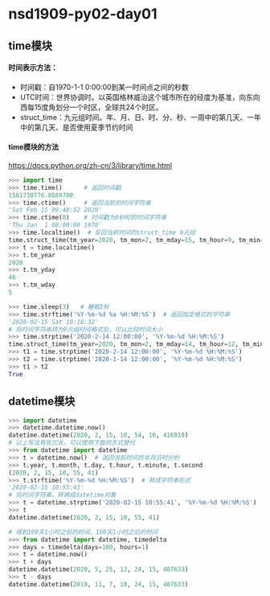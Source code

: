 # nsd1909-py02-day01

## time模块

#### 时间表示方法：

- 时间戳：自1970-1-1 0:00:00到某一时间点之间的秒数
- UTC时间：世界协调时。以英国格林威治这个城市所在的经度为基准，向东向西每15度角划分一个时区，全球共24个时区。
- struct_time：九元组时间。年、月、日、时、分、秒、一周中的第几天、一年中的第几天、是否使用夏季节约时间

#### time模块的方法

https://docs.python.org/zh-cn/3/library/time.html

```python
>>> import time
>>> time.time()      # 返回时间戳
1581730776.0589788
>>> time.ctime()     # 返回当前的时间字符串
'Sat Feb 15 09:40:52 2020'
>>> time.ctime(0)    # 时间戳为0秒时的时间字符串
'Thu Jan  1 08:00:00 1970'
>>> time.localtime()  # 反回当前时间的struct_time 9元组
time.struct_time(tm_year=2020, tm_mon=2, tm_mday=15, tm_hour=9, tm_min=41, tm_sec=55, tm_wday=5, tm_yday=46, tm_isdst=0)
>>> t = time.localtime()
>>> t.tm_year
2020
>>> t.tm_yday
46
>>> t.tm_wday
5

>>> time.sleep(3)   # 睡眠3秒
>>> time.strftime('%Y-%m-%d %a %H:%M:%S')  # 返回指定格式的字符串
'2020-02-15 Sat 10:18:32'
# 将时间字符串转为9元组时间格式后，可以比较时间大小
>>> time.strptime('2020-2-14 12:00:00', '%Y-%m-%d %H:%M:%S')
time.struct_time(tm_year=2020, tm_mon=2, tm_mday=14, tm_hour=12, tm_min=0, tm_sec=0, tm_wday=4, tm_yday=45, tm_isdst=-1)
>>> t1 = time.strptime('2020-2-14 12:00:00', '%Y-%m-%d %H:%M:%S')
>>> t2 = time.strptime('2020-1-14 12:00:00', '%Y-%m-%d %H:%M:%S')
>>> t1 > t2
True
```

## datetime模块

```python
>>> import datetime
>>> datetime.datetime.now()
datetime.datetime(2020, 2, 15, 10, 54, 16, 416819)
# 以上写法有些冗长，可以使用下面的方式替代
>>> from datetime import datetime
>>> t = datetime.now()  # 返回当前时间的年月日时分秒
>>> t.year, t.month, t.day, t.hour, t.minute, t.second
(2020, 2, 15, 10, 55, 41)
>>> t.strftime('%Y-%m-%d %H:%M:%S')  # 转成字符串形式
'2020-02-15 10:55:41'
# 将时间字符串，转换成datetime对象
>>> t = datetime.strptime('2020-02-15 10:55:41', '%Y-%m-%d %H:%M:%S')
>>> t
datetime.datetime(2020, 2, 15, 10, 55, 41)

# 得到100天1小时之前的时间，100天1小时之后的时间
>>> from datetime import datetime, timedelta
>>> days = timedelta(days=100, hours=1)
>>> t = datetime.now()
>>> t + days
datetime.datetime(2020, 5, 25, 12, 24, 15, 407633)
>>> t - days
datetime.datetime(2019, 11, 7, 10, 24, 15, 407633)
```







